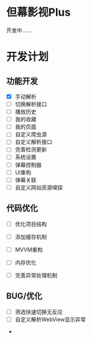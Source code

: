 # 但幕影视Plus
开发中......

# 开发计划
## 功能开发
- [X] 手动解析
- [ ] 切换解析接口
- [ ] 播放历史
- [ ] 我的收藏
- [ ] 我的页面
- [ ] 自定义爬虫源
- [ ] 自定义解析接口
- [ ] 完善检测更新
- [ ] 系统设置
- [ ] 弹幕控制器
- [ ] UI重构
- [ ] 弹幕关联
- [ ] 自定义网站资源嗅探

## 代码优化
- [ ] 优化项目结构
- [ ] 添加缓存机制
- [ ] MVVM重构
- [ ] 内存优化
- [ ] 完善异常处理机制


## BUG/优化
- [ ] 筛选快速切换无反应
- [ ] 自定义解析WebView显示异常
- 
